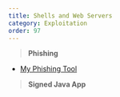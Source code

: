```yaml
---
title: Shells and Web Servers
category: Exploitation
order: 97
---
```


> **Phishing**

* [My Phishing Tool](https://github.com/BinaryExile/Scripts/tree/master/Phishing)

> **Signed Java App**


